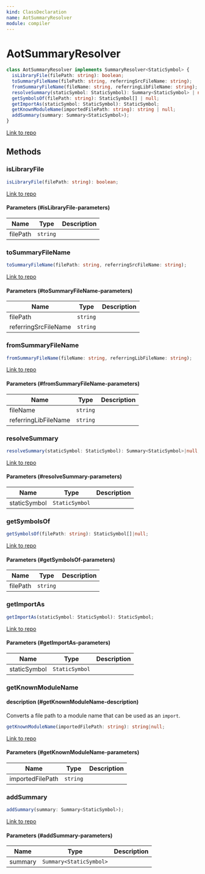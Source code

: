 ```yaml
---
kind: ClassDeclaration
name: AotSummaryResolver
module: compiler
---
```


# AotSummaryResolver

```ts
class AotSummaryResolver implements SummaryResolver<StaticSymbol> {
  isLibraryFile(filePath: string): boolean;
  toSummaryFileName(filePath: string, referringSrcFileName: string);
  fromSummaryFileName(fileName: string, referringLibFileName: string);
  resolveSummary(staticSymbol: StaticSymbol): Summary<StaticSymbol> | null;
  getSymbolsOf(filePath: string): StaticSymbol[] | null;
  getImportAs(staticSymbol: StaticSymbol): StaticSymbol;
  getKnownModuleName(importedFilePath: string): string | null;
  addSummary(summary: Summary<StaticSymbol>);
}
```

[Link to repo](https://github.com/timdeschryver/angular/blob/master/packages/compiler/src/aot/summary_resolver.ts#L42-L132)

## Methods

### isLibraryFile

```ts
isLibraryFile(filePath: string): boolean;
```

[Link to repo](https://github.com/timdeschryver/angular/blob/master/packages/compiler/src/aot/summary_resolver.ts#L52-L57)

#### Parameters (#isLibraryFile-parameters)

| Name     | Type     | Description |
| -------- | -------- | ----------- |
| filePath | `string` |             |

### toSummaryFileName

```ts
toSummaryFileName(filePath: string, referringSrcFileName: string);
```

[Link to repo](https://github.com/timdeschryver/angular/blob/master/packages/compiler/src/aot/summary_resolver.ts#L59-L61)

#### Parameters (#toSummaryFileName-parameters)

| Name                 | Type     | Description |
| -------------------- | -------- | ----------- |
| filePath             | `string` |             |
| referringSrcFileName | `string` |             |

### fromSummaryFileName

```ts
fromSummaryFileName(fileName: string, referringLibFileName: string);
```

[Link to repo](https://github.com/timdeschryver/angular/blob/master/packages/compiler/src/aot/summary_resolver.ts#L63-L65)

#### Parameters (#fromSummaryFileName-parameters)

| Name                 | Type     | Description |
| -------------------- | -------- | ----------- |
| fileName             | `string` |             |
| referringLibFileName | `string` |             |

### resolveSummary

```ts
resolveSummary(staticSymbol: StaticSymbol): Summary<StaticSymbol>|null;
```

[Link to repo](https://github.com/timdeschryver/angular/blob/master/packages/compiler/src/aot/summary_resolver.ts#L67-L77)

#### Parameters (#resolveSummary-parameters)

| Name         | Type           | Description |
| ------------ | -------------- | ----------- |
| staticSymbol | `StaticSymbol` |             |

### getSymbolsOf

```ts
getSymbolsOf(filePath: string): StaticSymbol[]|null;
```

[Link to repo](https://github.com/timdeschryver/angular/blob/master/packages/compiler/src/aot/summary_resolver.ts#L79-L84)

#### Parameters (#getSymbolsOf-parameters)

| Name     | Type     | Description |
| -------- | -------- | ----------- |
| filePath | `string` |             |

### getImportAs

```ts
getImportAs(staticSymbol: StaticSymbol): StaticSymbol;
```

[Link to repo](https://github.com/timdeschryver/angular/blob/master/packages/compiler/src/aot/summary_resolver.ts#L86-L89)

#### Parameters (#getImportAs-parameters)

| Name         | Type           | Description |
| ------------ | -------------- | ----------- |
| staticSymbol | `StaticSymbol` |             |

### getKnownModuleName

#### description (#getKnownModuleName-description)

Converts a file path to a module name that can be used as an `import`.

```ts
getKnownModuleName(importedFilePath: string): string|null;
```

[Link to repo](https://github.com/timdeschryver/angular/blob/master/packages/compiler/src/aot/summary_resolver.ts#L94-L96)

#### Parameters (#getKnownModuleName-parameters)

| Name             | Type     | Description |
| ---------------- | -------- | ----------- |
| importedFilePath | `string` |             |

### addSummary

```ts
addSummary(summary: Summary<StaticSymbol>);
```

[Link to repo](https://github.com/timdeschryver/angular/blob/master/packages/compiler/src/aot/summary_resolver.ts#L98-L100)

#### Parameters (#addSummary-parameters)

| Name    | Type                    | Description |
| ------- | ----------------------- | ----------- |
| summary | `Summary<StaticSymbol>` |             |
